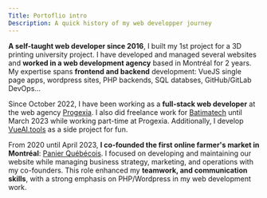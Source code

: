 ```yaml
---
Title: Portoflio intro
Description: A quick history of my web developper journey
---
```


**A self-taught web developer since 2016**, I built my 1st project for a 3D printing university project. I have developed and managed several websites and **worked in a web development agency** based in Montréal for 2 years. My expertise spans **frontend and backend** development: VueJS single page apps, wordpress sites, PHP backends, SQL databses, GitHub/GitLab DevOps...

Since October 2022, I have been working as a **full-stack web developer** at the web agency [Progexia](https://www.progexia.com/). I also did freelance work for [Batimatech](https://www.batimatech.com/) until March 2023 while working part-time at Progexia. Additionally, I develop [VueAI.tools](https://vueai.tools/) as a side project for fun.

From 2020 until April 2023, **I co-founded the first online farmer's market in Montréal**: [Panier Québécois](https://panierquebecois.ca). I focused on developing and maintaining our website while managing business strategy, marketing, and operations with my co-founders. This role enhanced my **teamwork, and communication skills**, with a strong emphasis on PHP/Wordpress in my web development work.
